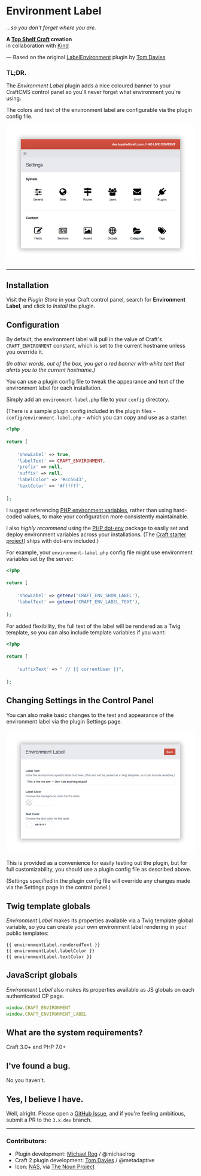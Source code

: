 # Environment Label

_...so you don't forget where you are._

**A [Top Shelf Craft](https://topshelfcraft.com) creation**  
in collaboration with [Kind](https://madebykind.com/)

&mdash; Based on the original [LabelEnvironment](https://github.com/madebykind/craft.labelenvironment) plugin by [Tom Davies](https://github.com/tomdavies)


### TL;DR.

The _Environment Label_ plugin adds a nice coloured banner to your CraftCMS control panel so you'll never forget what environment you're using.

The colors and text of the environment label are configurable via the plugin config file.

![Screenshot](docs/dev.jpg)

* * *


## Installation

Visit the _Plugin Store_ in your Craft control panel, search for **Environment Label**, and click to _Install_ the plugin.


## Configuration

By default, the environment label will pull in the value of Craft's `CRAFT_ENVIRONMENT` constant, which is set to the current hostname unless you override it.

_(In other words, out of the box, you get a red banner with white text that alerts you to the current hostname.)_

You can use a plugin config file to tweak the appearance and text of the environment label for each installation.

Simply add an `environment-label.php` file to your `config` directory.

(There is a sample plugin config included in the plugin files - `config/environment-label.php` - which you can copy and use as a starter.

```php
<?php

return [
	
    'showLabel' => true,
    'labelText' => CRAFT_ENVIRONMENT,
    'prefix' => null,
    'suffix' => null,
    'labelColor' => '#cc5643',
    'textColor' => '#ffffff',
	
];
```

I suggest referencing [PHP environment variables](http://php.net/manual/en/function.getenv.php), rather than using hard-coded values, to make your configuration more consistently maintainable.

I also _highly recommend_ using the [PHP dot-env](https://github.com/vlucas/phpdotenv) package to easily set and deploy environment variables across your installations. (The [Craft starter project](https://github.com/craftcms/craft)) ships with dot-env included.)

For example, your `environment-label.php` config file might use environment variables set by the server:

```php
<?php

return [
	
    'showLabel' => getenv('CRAFT_ENV_SHOW_LABEL'),
    'labelText' => getenv('CRAFT_ENV_LABEL_TEXT'),
	
);
```

For added flexibility, the full text of the label will be rendered as a Twig template, so you can also include template variables if you want:

```php
<?php

return [
	
    'suffixText' => " // {{ currentUser }}",
    
);
```


## Changing Settings in the Control Panel

You can also make basic changes to the text and appearance of the environment label via the plugin Settings page.

![Settings](docs/settings.jpg)

</div>

This is provided as a convenience for easily testing out the plugin, but for full customizability, you should use a plugin config file as described above.

(Settings specified in the plugin config file will override any changes made via the Settings page in the control panel.)


## Twig template globals

_Environment Label_ makes its properties available via a Twig template global variable, so you can create your own
environment label rendering in your public templates:

```twig
{{ environmentLabel.renderedText }}
{{ environmentLabel.labelColor }}
{{ environmentLabel.textColor }}
```

## JavaScript globals

_Environment Label_ also makes its properties available as JS globals on each authenticated CP page.

```js
window.CRAFT_ENVIRONMENT
window.CRAFT_ENVIRONMENT_LABEL
```

## What are the system requirements?

Craft 3.0+ and PHP 7.0+


## I've found a bug.

No you haven't.


## Yes, I believe I have.

Well, alright. Please open a [GitHub Issue](https://github.com/topshelfcraft/Environment-Label/issues), and if you're feeling ambitious, submit a PR to the `3.x.dev` branch.


* * *

### Contributors:

  - Plugin development: [Michael Rog](http://michaelrog.com) / @michaelrog
  - Craft 2 plugin development: [Tom Davies](https://github.com/tomdavies) / @metadaptive
  - Icon: [NAS](http://nasztu.com/), via [The Noun Project](https://thenounproject.com/search/?q=label&i=28588)
